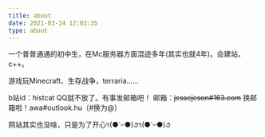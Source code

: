 ```yaml
---
title: about
date: 2021-03-14 12:03:35
type: about
---
```

一个普普通通的初中生，在Mc服务器方面混迹多年(其实也就4年)。会建站，c++。

游戏玩Minecraft、生存战争，terraria……

b站id：histcat
QQ就不放了。有事发邮箱吧！
邮箱：~~jessejeson#163.com~~
换邮箱啦！awa#outlook.hu（#换为@）

网站其实也没啥，只是为了开心૧(●´৺●)૭૧(●´৺●)૭
